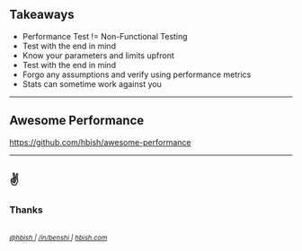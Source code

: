 <!-- sectionTitle: Wrap up -->
## Takeaways

- Performance Test != Non-Functional Testing
- Test with the end in mind
- Know your parameters and limits upfront
- Test with the end in mind
- Forgo any assumptions and verify using performance metrics
- Stats can sometime work against you

---

## Awesome Performance

https://github.com/hbish/awesome-performance

---

## ✌️
### Thanks

<br/>
<div>
    <small>
        <a href="https://twitter.com/hbish" target="_blank">
            <i class="fab fa-twitter"/> @hbish
        </a>
        <span> | </span>
        <a href="https://www.linkedin.com/in/benshi/" target="_blank">
            <i class="fab fa-linkedin"/> /in/benshi
        </a>
        <span> | </span>
        <a href="https://hbish.com" target="_blank">
            <i class="fas fa-home"/> hbish.com
        </a>
    </small>
</div>
